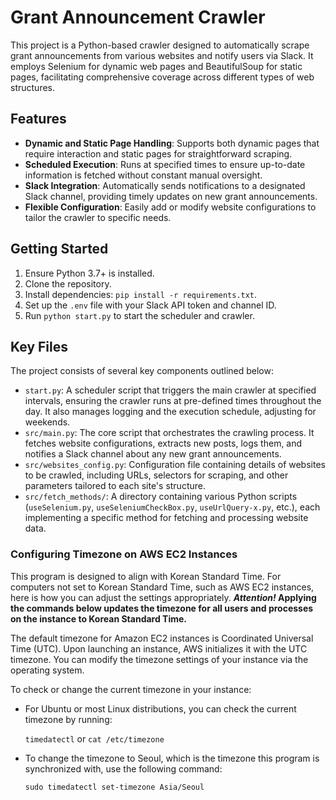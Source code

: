 # Grant Announcement Crawler

This project is a Python-based crawler designed to automatically scrape grant announcements from various websites and notify users via Slack. It employs Selenium for dynamic web pages and BeautifulSoup for static pages, facilitating comprehensive coverage across different types of web structures.

## Features

- **Dynamic and Static Page Handling**: Supports both dynamic pages that require interaction and static pages for straightforward scraping.
- **Scheduled Execution**: Runs at specified times to ensure up-to-date information is fetched without constant manual oversight.
- **Slack Integration**: Automatically sends notifications to a designated Slack channel, providing timely updates on new grant announcements.
- **Flexible Configuration**: Easily add or modify website configurations to tailor the crawler to specific needs.

## Getting Started

1. Ensure Python 3.7+ is installed.
2. Clone the repository.
3. Install dependencies: `pip install -r requirements.txt`.
4. Set up the `.env` file with your Slack API token and channel ID.
5. Run `python start.py` to start the scheduler and crawler.

## Key Files

The project consists of several key components outlined below:

- `start.py`: A scheduler script that triggers the main crawler at specified intervals, ensuring the crawler runs at pre-defined times throughout the day. It also manages logging and the execution schedule, adjusting for weekends.
- `src/main.py`: The core script that orchestrates the crawling process. It fetches website configurations, extracts new posts, logs them, and notifies a Slack channel about any new grant announcements.
- `src/websites_config.py`: Configuration file containing details of websites to be crawled, including URLs, selectors for scraping, and other parameters tailored to each site's structure.
- `src/fetch_methods/`: A directory containing various Python scripts (`useSelenium.py`, `useSeleniumCheckBox.py`, `useUrlQuery-x.py`, etc.), each implementing a specific method for fetching and processing website data.

### Configuring Timezone on AWS EC2 Instances

This program is designed to align with Korean Standard Time. For computers not set to Korean Standard Time, such as AWS EC2 instances, here is how you can adjust the settings appropriately. **_Attention!_ Applying the commands below updates the timezone for all users and processes on the instance to Korean Standard Time.**


The default timezone for Amazon EC2 instances is Coordinated Universal Time (UTC). Upon launching an instance, AWS initializes it with the UTC timezone. You can modify the timezone settings of your instance via the operating system.

To check or change the current timezone in your instance:

- For Ubuntu or most Linux distributions, you can check the current timezone by running:

  `timedatectl` or `cat /etc/timezone`

- To change the timezone to Seoul, which is the timezone this program is synchronized with, use the following command:

  `sudo timedatectl set-timezone Asia/Seoul`